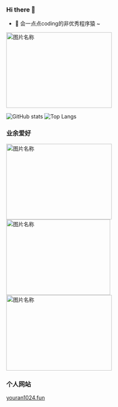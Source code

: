 ### Hi there 👋

- 🌱 会一点点coding的非优秀程序猿 ~ 

<img src="https://camo.githubusercontent.com/1d5008f163bd9c2468fd37e47a15779ba53141253ab94521d1df5e29994c5872/68747470733a2f2f6d656469612e74656e6f722e636f6d2f696d616765732f63636165333332306162353232633164303965303431663166376666656137342f74656e6f722e676966" width = "280" height = "200" alt="图片名称" />

![GitHub stats](https://github-readme-stats.vercel.app/api?username=youran1024&count_private=true)
![Top Langs](https://github-readme-stats.vercel.app/api/top-langs/?username=youran1024&layout=compact)


### 业余爱好
<img src="http://www.kingkungfu.com/Upload/image/20190711/20190711134031_3812.jpg" width = "280" height = "200" alt="图片名称" /><img src="http://n.sinaimg.cn/fo/transform/20160804/8Xq--fxutsmu9848027.jpg" width = "276" height = "200" alt="图片名称" /><img src="https://www.143.com.cn/zb_users/upload/2019/08/201908201566286985100290.jpg" width = "280" height = "200" alt="图片名称" />


### 个人网站

[youran1024.fun](http://youran1024.fun/)
